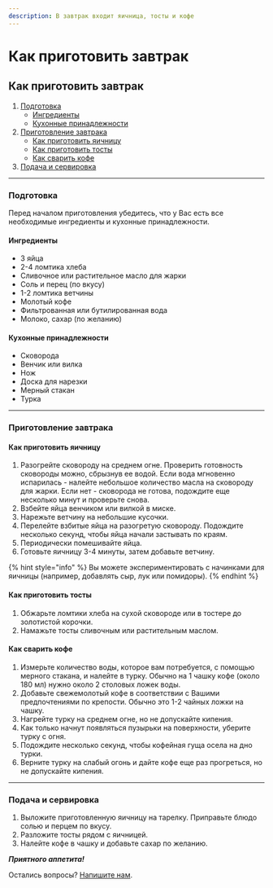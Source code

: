 ```yaml
---
description: В завтрак входит яичница, тосты и кофе
---
```


# Как приготовить завтрак

## Как приготовить завтрак

1. [Подготовка](https://github.com/AnnaKhamylova1/gitbook1/blob/main/README%20\(1\).md#podgotovka)
   * [Ингредиенты](https://github.com/AnnaKhamylova1/gitbook1/blob/main/README%20\(1\).md#ingredienty)
   * [Кухонные принадлежности](https://github.com/AnnaKhamylova1/gitbook1/blob/main/README%20\(1\).md#kukhonnye-prinadlezhnosti)
2. [Приготовление завтрака](https://github.com/AnnaKhamylova1/gitbook1/blob/main/README%20\(1\).md#prigotovlenie-zavtraka)
   * [Как приготовить яичницу](https://github.com/AnnaKhamylova1/gitbook1/blob/main/README%20\(1\).md#kak-prigotovit-yaichnicu)
   * [Как приготовить тосты](https://github.com/AnnaKhamylova1/gitbook1/blob/main/README%20\(1\).md#kak-prigotovit-tosty)
   * [Как сварить кофе](https://github.com/AnnaKhamylova1/gitbook1/blob/main/README%20\(1\).md#kak-prigotovit-kofe)
3. [Подача и сервировка](https://github.com/AnnaKhamylova1/gitbook1/blob/main/README%20\(1\).md#podacha-i-servirovka)

***

### Подготовка

Перед началом приготовления убедитесь, что у Вас есть все необходимые ингредиенты и кухонные принадлежности.

#### Ингредиенты

* 3 яйца
* 2-4 ломтика хлеба
* Сливочное или растительное масло для жарки
* Соль и перец (по вкусу)
* 1-2 ломтика ветчины
* Молотый кофе
* Фильтрованная или бутилированная вода
* Молоко, сахар (по желанию)

#### Кухонные принадлежности

* Сковорода
* Венчик или вилка
* Нож
* Доска для нарезки
* Мерный стакан
* Турка

***

### Приготовление завтрака

#### Как приготовить яичницу

1. Разогрейте сковороду на среднем огне. Проверить готовность сковороды можно, сбрызнув ее водой. Если вода мгновенно испарилась - налейте небольшое количество масла на сковороду для жарки. Если нет - сковорода не готова, подождите еще несколько минут и проверьте снова.
2. Взбейте яйца венчиком или вилкой в миске.
3. Нарежьте ветчину на небольшие кусочки.
4. Перелейте взбитые яйца на разогретую сковороду. Подождите несколько секунд, чтобы яйца начали застывать по краям.
5. Периодически помешивайте яйца.
6. Готовьте яичницу 3-4 минуты, затем добавьте ветчину.

{% hint style="info" %}
Вы можете экспериментировать с начинками для яичницы (например, добавлять сыр, лук или помидоры).&#x20;
{% endhint %}

#### Как приготовить тосты

1. Обжарьте ломтики хлеба на сухой сковороде или в тостере до золотистой корочки.
2. Намажьте тосты сливочным или растительным маслом.

#### Как сварить кофе

1. Измерьте количество воды, которое вам потребуется, с помощью мерного стакана, и налейте в турку. Обычно на 1 чашку кофе (около 180 мл) нужно около 2 столовых ложек воды.
2. Добавьте свежемолотый кофе в соответствии с Вашими предпочтениями по крепости. Обычно это 1-2 чайных ложки на чашку.
3. Нагрейте турку на среднем огне, но не допускайте кипения.
4. Как только начнут появляться пузырьки на поверхности, уберите турку с огня.
5. Подождите несколько секунд, чтобы кофейная гуща осела на дно турки.
6. Верните турку на слабый огонь и дайте кофе еще раз прогреться, но не допускайте кипения.

***

### Подача и сервировка

1. Выложите приготовленную яичницу на тарелку. Приправьте блюдо солью и перцем по вкусу.
2. Разложите тосты рядом с яичницей.
3. Налейте кофе в чашку и добавьте сахар по желанию.

_**Приятного аппетита!**_

Остались вопросы? [Напишите нам](https://mail.ru/).
